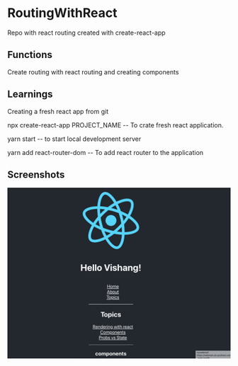 # RoutingWithReact
Repo with react routing created with create-react-app

## Functions
Create routing with react routing and creating components

## Learnings
Creating a fresh react app from git

npx create-react-app PROJECT_NAME -- To crate fresh react application.

yarn start -- to start local development server

yarn add react-router-dom -- To add react router to the application

## Screenshots
![](src/RoutingWithReact.png)
